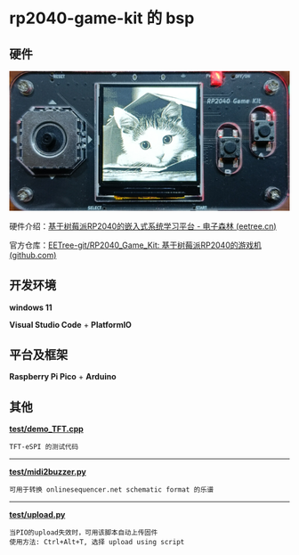 # rp2040-game-kit 的 bsp
## 硬件

![实物](./images/实物.png)

硬件介绍：[基于树莓派RP2040的嵌入式系统学习平台 - 电子森林 (eetree.cn)](https://www.eetree.cn/project/detail/698)

官方仓库：[EETree-git/RP2040_Game_Kit: 基于树莓派RP2040的游戏机 (github.com)](https://github.com/EETree-git/RP2040_Game_Kit)

## 开发环境

**windows 11**

**Visual Studio Code** + **PlatformIO**

## 平台及框架

**Raspberry Pi Pico** + **Arduino**

## 其他

**[test/demo_TFT.cpp](test/demo_TFT.cpp)**

	TFT-eSPI 的测试代码

---

**[test/midi2buzzer.py](test/midi2buzzer.py)**

	可用于转换 onlinesequencer.net schematic format 的乐谱

---

**[test/upload.py](test/upload.py)**

	当PIO的upload失效时，可用该脚本自动上传固件
	使用方法: Ctrl+Alt+T, 选择 upload using script

